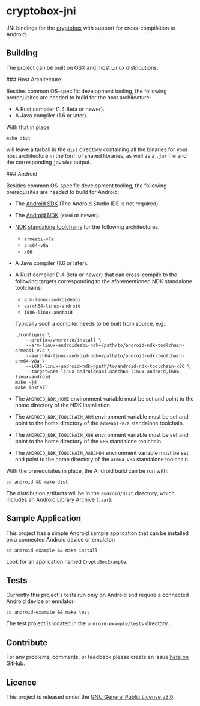 # cryptobox-jni

JNI bindings for the [cryptobox](https://github.com/wireapp/cryptobox) with support for cross-compilation to Android.

## Building

The project can be built on OSX and most Linux distributions.

### Host Architecture

Besides common OS-specific development tooling, the following prerequisites
are needed to build for the host architecture:

  * A Rust compiler (1.4 Beta or newer).
  * A Java compiler (1.6 or later).

With that in place

    make dist

will leave a tarball in the `dist` directory containing all the binaries for
your host architecture in the form of shared libraries, as well as a `.jar`
file and the corresponding `javadoc` output.

### Android

Besides common OS-specific development tooling, the following prerequisites
are needed to build for Android:

  * The [Android SDK](http://developer.android.com/sdk/index.html) (The Android Studio IDE is not required).

  * The [Android NDK](https://developer.android.com/ndk/downloads/index.html) (`r10d` or newer).

  * [NDK standalone toolchains](https://developer.android.com/ndk/guides/standalone_toolchain.html) for the following architectures:
      * `armeabi-v7a`
      * `arm64-v8a`
      * `x86`

  * A Java compiler (1.6 or later).

  * A Rust compiler (1.4 Beta or newer) that can cross-compile to the following
    targets corresponding to the aforementioned NDK standalone toolchains:
      * `arm-linux-androideabi`
      * `aarch64-linux-android`
      * `i686-linux-android`

    Typically such a compiler needs to be built from source, e.g.:

        ./configure \
            --prefix=/where/to/install \
            --arm-linux-androideabi-ndk=/path/to/android-ndk-toolchain-armeabi-v7a \
            --aarch64-linux-android-ndk=/path/to/android-ndk-toolchain-arm64-v8a \
            --i686-linux-android-ndk=/path/to/android-ndk-toolchain-x86 \
            --target=arm-linux-androideabi,aarch64-linux-android,i686-linux-android
        make -j4
        make install

  * The `ANDROID_NDK_HOME` environment variable must be set and point to the
    home directory of the NDK installation.

  * The `ANDROID_NDK_TOOLCHAIN_ARM` environment variable must be set and point
    to the home directory of the `armeabi-v7a` standalone toolchain.

  * The `ANDROID_NDK_TOOLCHAIN_X86` environment variable must be set and point
    to the home directory of the `x86` standalone toolchain.

  * The `ANDROID_NDK_TOOLCHAIN_AARCH64` environment variable must be set and point
    to the home directory of the `arm64-v8a` standalone toolchain.

With the prerequisites in place, the Android build can be run with:

    cd android && make dist

The distribution artifacts will be in the `android/dist` directory, which includes
an [Android Library Archive](http://tools.android.com/tech-docs/new-build-system/aar-format) (`.aar`).

## Sample Application

This project has a simple Android sample application that can be installed
on a connected Android device or emulator:

    cd android-example && make install

Look for an application named `CryptoBoxExample`.

## Tests

Currently this project's tests run only on Android and require a connected
Android device or emulator:

    cd android-example && make test

The test project is located in the `android-example/tests` directory.

## Contribute

For any problems, comments, or feedback please create an issue [here on GitHub](https://github.com/wireapp/cryptobox-jni/issues).

## Licence

This project is released under the [GNU General Public License v3.0](http://www.gnu.org/licenses/gpl-3.0.en.html).
